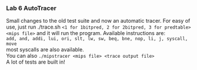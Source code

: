 ### Lab 6 AutoTracer
Small changes to the old test suite and now an automatic tracer. For easy of use, just run ./trace.sh `<1 for 1bitpred, 2 for 2bitpred, 3 for predtable> <mips file>` and it will run the program. Available instructions are: <br>
`add, and, addi, lui, ori, slt, lw, sw, beq, bne, nop, li, j, syscall, move` <br>
most syscalls are also available. <br>
You can also `./mipstracer <mips file> <trace output file>` <br>
A lot of tests are built in!
